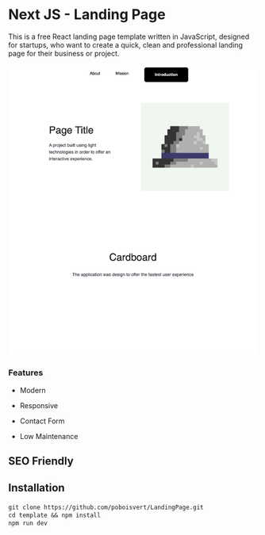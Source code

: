 # Next JS - Landing Page

This is a free React landing page template written in JavaScript, designed for startups, who want to create a quick, clean and professional landing page for their business or project.

![preview](preview.png)

### Features

- Modern

- Responsive

- Contact Form

- Low Maintenance

## SEO Friendly

## Installation

```
git clone https://github.com/poboisvert/LandingPage.git
cd template && npm install
npm run dev
```
